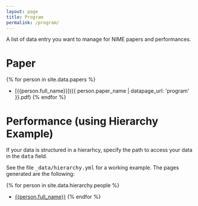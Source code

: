 ```yaml
---
layout: page  
title: Program
permalink: /program/
---
```


A list of data entry you want to manage for NIME papers and performances.

# Paper

<!-- weird list layout in markdown versus html. -->
{% for person in site.data.papers %}
- [{{person.full_name}}]({{ person.paper_name | datapage_url: 'program' }}.pdf)
{% endfor %}

 
# Performance (using Hierarchy Example)

<p>If your data is structured in a hierarhcy, specify the path to access your data in the <tt>data</tt> field.</p>

<p>See the file <tt>_data/hierarchy.yml</tt> for a working example.  The pages generated are the following:</p>

{% for person in site.data.hierarchy.people %}
- <a href="{{ person.full_name | datapage_url: 'hierarchy' }}">{{person.full_name}}</a>
    {% endfor %}